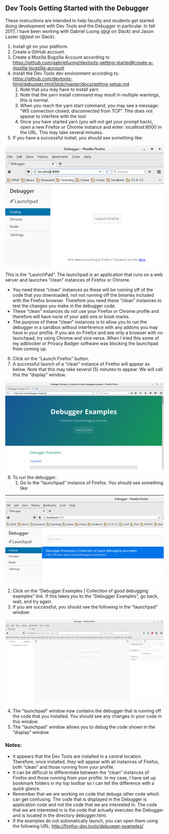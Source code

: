 ## Dev Tools Getting Started with the Debugger
These instructions are intended to help faculty and students get started doing development with Dev Tools and the Debugger in particular. In fall 2017, I have been working with Gabriel Luong (@gl on Slack) and Jason Laster (@jlast on Slack). 
1. Install git on your platform. 
1. Create a GitHub account.
1. Create a Mozilla Bugzilla Account according to https://github.com/gabrielluong/devtools-getting-started#create-a-mozilla-bugzilla-account
1. Install the Dev Tools dev environment according to: https://github.com/devtools-html/debugger.html/blob/master/docs/getting-setup.md 
   1. Note that you may have to install yarn
   1. Note that the yarn install command may result in multiple warnings, this is normal. 
   1. When you reach the yarn start command, you may see a message: “WS connection closed, disconnected from TCP”. This does not appear to interfere with the tool
   1. Once you have started yarn (you will not get your prompt back), open a new Firefox or Chrome instance and enter: localhost:8000 in the URL. This may take several minutes. 
1. If you have a successful install, you should see something like:

![Launchpad](/images/launchpad.png)

This is the “LaunchPad”.  The launchpad is an application that runs on a web server and launches “clean” instances of Firefox or Chrome.  
* You need these “clean” instances as these will be running off of the code that you downloaded, not not running off the binaries included with the Firefox browser. Therefore you need these “clean” instances to test the changes you make in the debugger code. 
* These “clean” instances do not use your Firefox or Chrome profile and therefore will have none of your add-ons or book marks. 
* The purpose of these “clean” instances is to allow you to run the debugger in a sandbox without interference with any addons you may have in your profile. 
If you are on Firefox and see only a browser with no launchpad, try using Chrome and vice versa.  When I tried this some of my adblocker or Privacy Badger software was blocking the launchpad from coming up. 
6. Click on the “Launch Firefox” button.  
7. A successful launch of a “clean” instance of Firefox will appear as below. Note that this may take several (5) minutes to appear. We will call this the “display” window. 

![Display Window](/images/displaywindow.png)

8. To run the debugger:
   1. Go to the “launchpad” instance of Firefox. You should see something like: 

![Debugger Start](/images/debuggerstart.png)

  2. Click on the “Debugger Examples | Collection of good debugging examples” link. If this takes you to the “Debugger Examples”, go back, wait, and try again. 
  3. If you are successful, you should see the following in the “launchpad” window: 
  
![Display Window](/images/launchpadstart.png)

   4. The “launchpad” window now contains the debugger that is running off the code that you installed. You should see any changes in your code in this window. 
   5. The “launchpad” window allows you to debug the code shown in the “display” window.  
### Notes: 
* It appears that the Dev Tools are installed in a central location. Therefore, once installed, they will appear with all instances of Firefox, both “clean” and those running from your profile. 
* It can be difficult to differentiate between the “clean” instances of Firefox and those running from your profile. In my case, I have set up bookmark folders in my top toolbar so I can tell the difference with a quick glance. 
* Remember that we are working on code that debugs other code which can get confusing. The code that is displayed in the Debugger is application code and not the code that we are interested in. The code that we are interested in is the code that actually executes the Debugger and is located in the directory debugger.html.
* If the examples do not automatically launch, you can open them using the following URL: http://firefox-dev.tools/debugger-examples/
